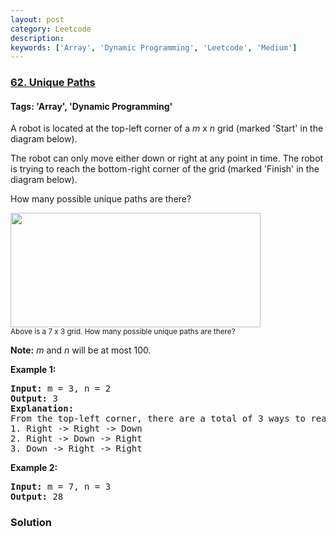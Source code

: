 ```yaml
---
layout: post
category: Leetcode
description: 
keywords: ['Array', 'Dynamic Programming', 'Leetcode', 'Medium']
---
```

### [62. Unique Paths](https://leetcode.com/problems/unique-paths)

#### Tags: 'Array', 'Dynamic Programming'

<div class="content__u3I1 question-content__JfgR"><div><p>A robot is located at the top-left corner of a <em>m</em> x <em>n</em> grid (marked 'Start' in the diagram below).</p>
<p>The robot can only move either down or right at any point in time. The robot is trying to reach the bottom-right corner of the grid (marked 'Finish' in the diagram below).</p>
<p>How many possible unique paths are there?</p>
<p><img src="https://assets.leetcode.com/uploads/2018/10/22/robot_maze.png" style="width: 400px; height: 183px;"/><br/>
<small>Above is a 7 x 3 grid. How many possible unique paths are there?</small></p>
<p><strong>Note:</strong> <em>m</em> and <em>n</em> will be at most 100.</p>
<p><strong>Example 1:</strong></p>
<pre><strong>Input:</strong> m = 3, n = 2
<strong>Output:</strong> 3
<strong>Explanation:</strong>
From the top-left corner, there are a total of 3 ways to reach the bottom-right corner:
1. Right -&gt; Right -&gt; Down
2. Right -&gt; Down -&gt; Right
3. Down -&gt; Right -&gt; Right
</pre>
<p><strong>Example 2:</strong></p>
<pre><strong>Input:</strong> m = 7, n = 3
<strong>Output:</strong> 28</pre>
</div></div>

### Solution
